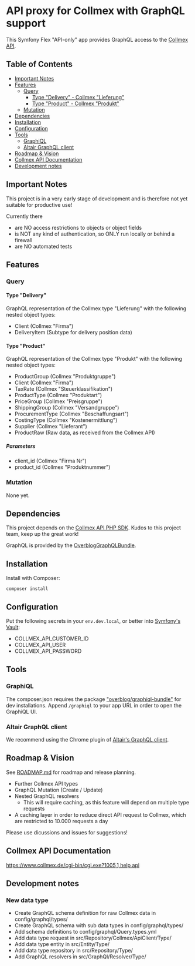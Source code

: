 # API proxy for Collmex with GraphQL support

This Symfony Flex "API-only" app provides GraphQL access to the [Collmex API](https://www.collmex.de/cgi-bin/cgi.exe?1005,1,help,api).

## Table of Contents
- [Important Notes](#important-notes)
- [Features](#features)
  - [Query](#query)
    - [Type "Delivery" - Collmex "Lieferung"](#type-delivery)
    - [Type "Product" - Collmex "Produkt"](#type-product)
  - [Mutation](#mutation)
- [Dependencies](#dependencies)
- [Installation](#installation)
- [Configuration](#configuration)
- [Tools](#tools)
  - [GraphiQL](#graphiql)
  - [Altair GraphQL client](#altair-graphql-client)
- [Roadmap & Vision](#roadmap--vision)
- [Collmex API Documentation](#collmex-api-documentation)
- [Development notes](#development-notes)

## Important Notes
This project is in a very early stage of development and is therefore not yet suitable for productive use!

Currently there
- are NO access restrictions to objects or object fields
- is NOT any kind of authentication, so ONLY run locally or behind a firewall
- are NO automated tests

## Features

### Query

#### Type "Delivery"
GraphQL representation of the Collmex type "Lieferung" with the following nested object types:
- Client (Collmex "Firma")
- DeliveryItem (Subtype for delivery position data)

#### Type "Product"
GraphQL representation of the Collmex type "Produkt" with the following nested object types:
- ProductGroup (Collmex "Produktgruppe")
- Client (Collmex "Firma")
- TaxRate (Collmex "Steuerklassifikation")
- ProductType (Collmex "Produktart")
- PriceGroup (Collmex "Preisgruppe")
- ShippingGroup (Collmex "Versandgruppe")
- ProcurementType (Collmex "Beschaffungsart")
- CostingType (Collmex "Kostenermittlung")
- Supplier (Collmex "Lieferant")
- ProductRaw (Raw data, as received from the Collmex API)

##### Parameters
- client_id (Collmex "Firma Nr")
- product_id (Collmex "Produktnummer")

### Mutation
None yet.

## Dependencies
This project depends on the [Collmex API PHP SDK](https://github.com/mjaschen/collmex). Kudos to this project team, keep up the great work!

GraphQL is provided by the [OverblogGraphQLBundle](https://github.com/overblog/GraphQLBundle).

## Installation
Install with Composer:
```
composer install
```

## Configuration
Put the following secrets in your `env.dev.local`, or better into [Symfony's Vault](https://symfony.com/doc/current/configuration/secrets.html):

- COLLMEX_API_CUSTOMER_ID
- COLLMEX_API_USER
- COLLMEX_API_PASSWORD

## Tools
 
### GraphiQL
The composer.json requires the package ["overblog/graphiql-bundle"](https://github.com/overblog/GraphiQLBundle) for dev installations.
Append `/graphiql` to your app URL in order to open the GraphiQL UI.

### Altair GraphQL client
We recommend using the Chrome plugin of [Altair's GraphQL client](https://chrome.google.com/webstore/detail/altair-graphql-client/flnheeellpciglgpaodhkhmapeljopja).

## Roadmap & Vision
See [ROADMAP.md](ROADMAP.md) for roadmap and release planning.

- Further Collmex API types
- GraphQL Mutation (Create / Update) 
- Nested GraphQL resolvers
  - This will require caching, as this feature will depend on multiple type requests
- A caching layer in order to reduce direct API request to Collmex, which are restricted to 10.000 requests a day

Please use dicussions and issues for suggestions!

## Collmex API Documentation

<https://www.collmex.de/cgi-bin/cgi.exe?1005,1,help,api>

## Development notes

### New data type
- Create GraphQL schema definition for raw Collmex data in config/graphql/types/
- Create GraphQL schema with sub data types in config/graphql/types/
- Add schema definitions to config/graphql/Query.types.yml
- Add data type request in src/Repository/Collmex/ApiClient/Type/
- Add data type entity in src/Entity/Type/
- Add data type repository in src/Repository/Type/
- Add GraphQL resolvers in src/GraphQl/Resolver/Type/
